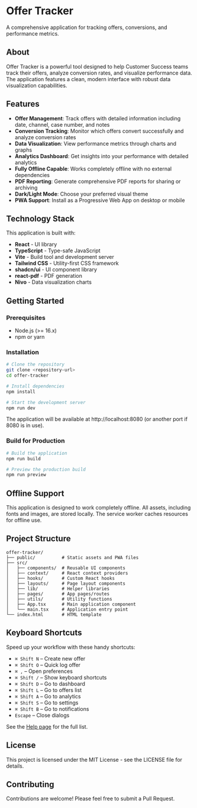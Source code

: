# Offer Tracker

A comprehensive application for tracking offers, conversions, and performance metrics.

## About

Offer Tracker is a powerful tool designed to help Customer Success teams track their offers, analyze conversion rates, and visualize performance data. The application features a clean, modern interface with robust data visualization capabilities.

## Features

- **Offer Management**: Track offers with detailed information including date, channel, case number, and notes
- **Conversion Tracking**: Monitor which offers convert successfully and analyze conversion rates
- **Data Visualization**: View performance metrics through charts and graphs
- **Analytics Dashboard**: Get insights into your performance with detailed analytics
- **Fully Offline Capable**: Works completely offline with no external dependencies
- **PDF Reporting**: Generate comprehensive PDF reports for sharing or archiving
- **Dark/Light Mode**: Choose your preferred visual theme
- **PWA Support**: Install as a Progressive Web App on desktop or mobile

## Technology Stack

This application is built with:

- **React** - UI library
- **TypeScript** - Type-safe JavaScript
- **Vite** - Build tool and development server
- **Tailwind CSS** - Utility-first CSS framework
- **shadcn/ui** - UI component library
- **react-pdf** - PDF generation
- **Nivo** - Data visualization charts

## Getting Started

### Prerequisites

- Node.js (>= 16.x)
- npm or yarn

### Installation

```bash
# Clone the repository
git clone <repository-url>
cd offer-tracker

# Install dependencies
npm install

# Start the development server
npm run dev
```

The application will be available at http://localhost:8080 (or another port if 8080 is in use).

### Build for Production

```bash
# Build the application
npm run build

# Preview the production build
npm run preview
```

## Offline Support

This application is designed to work completely offline. All assets, including fonts and images, are stored locally. The service worker caches resources for offline use.

## Project Structure

```
offer-tracker/
├── public/          # Static assets and PWA files
├── src/
│   ├── components/  # Reusable UI components
│   ├── context/     # React context providers
│   ├── hooks/       # Custom React hooks
│   ├── layouts/     # Page layout components
│   ├── lib/         # Helper libraries
│   ├── pages/       # App pages/routes
│   ├── utils/       # Utility functions
│   ├── App.tsx      # Main application component
│   └── main.tsx     # Application entry point
└── index.html       # HTML template
```

## Keyboard Shortcuts

Speed up your workflow with these handy shortcuts:

- `⌘ Shift N` – Create new offer
- `⌘ Shift O` – Quick log offer
- `⌘ ,` – Open preferences
- `⌘ Shift /` – Show keyboard shortcuts
- `⌘ Shift D` – Go to dashboard
- `⌘ Shift L` – Go to offers list
- `⌘ Shift A` – Go to analytics
- `⌘ Shift S` – Go to settings
- `⌘ Shift B` – Go to notifications
- `Escape` – Close dialogs

See the [Help page](/help) for the full list.

## License

This project is licensed under the MIT License - see the LICENSE file for details.

## Contributing

Contributions are welcome! Please feel free to submit a Pull Request.
